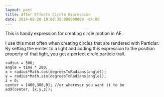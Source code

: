 ```yaml
---
layout: post
title: After Effects Circle Expression
date: 2014-08-28 10:08:38.000000000 -04:00
---
```

This is handy expression for creating circle motion in AE.

I use this most often when creating circles that are rendered with Particlar. By setting the emiter to a light and adding this expression to the position property of that light, you get a perfect circle particle trail.

    radius = 300;
    angle = time * 200;
    x = radius*Math.cos(degreesToRadians(angle));
    y = radius*Math.sin(degreesToRadians(angle));
    z = 0;
    center = [400,300,0]; //or wherever you want it to be
    add(center, [x,y,z]);

